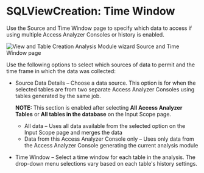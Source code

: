 # SQLViewCreation: Time Window

Use the Source and Time Window page to specify which data to access if using multiple Access
Analyzer Consoles or history is enabled.

![View and Table Creation Analysis Module wizard Source and Time Window page](/img/product_docs/accessanalyzer/admin/analysis/notification/timewindow.webp)

Use the following options to select which sources of data to permit and the time frame in which the
data was collected:

- Source Data Details – Choose a data source. This option is for when the selected tables are from
  two separate Access Analyzer Consoles using tables generated by the same job.

  **NOTE:** This section is enabled after selecting **All Access Analyzer Tables** or **All tables
  in the database** on the Input Scope page.

  - All data – Uses all data available from the selected option on the Input Scope page and merges
    the data
  - Data from this Access Analyzer Console only – Uses only data from the Access Analyzer Console
    generating the current analysis module

- Time Window – Select a time window for each table in the analysis. The drop-down menu selections
  vary based on each table's history settings.

